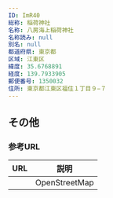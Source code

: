 ```yaml
---
ID: ImR40
総称: 稲荷神社
名称: 八房海上稲荷神社
名称読み: null
別名: null
都道府県: 東京都
区域: 江東区
緯度: 35.6768891
経度: 139.7933905
郵便番号: 1350032
住所: 東京都江東区福住１丁目９−７
---
```


## その他

### 参考URL

| URL | 説明          |
| --- | ------------- |
|     | OpenStreetMap |
